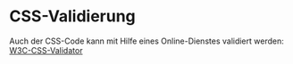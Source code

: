 # CSS-Validierung
Auch der CSS-Code kann mit Hilfe eines Online-Dienstes validiert werden:  [W3C-CSS-Validator](http://jigsaw.w3.org/css-validator/) 